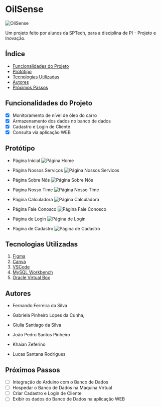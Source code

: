 # OilSense
![OilSense](Site/img/logo/logoExtensa.png)
<p> Um projeto feito por alunos da SPTech, para a disciplina de PI - Projeto e Inovação. </p>

## Índice
- <a href="#funcionalidades-do-projeto"> Funcionalidades do Projeto </a>
- <a href="#protótipo"> Protótipo </a> 
- <a href="#tecnologias-utilizadas"> Tecnologias Utilizadas </a> 
- <a href="#autores"> Autores </a> 
- <a href="#próximos-passos"> Próximos Passos </a>

## Funcionalidades do Projeto
- [x] Monitoramento de nível de óleo do carro
- [x] Armazenamento dos dados no banco de dados
- [x] Cadastro e Login de Cliente
- [x] Consulta via aplicação WEB

## Protótipo
- Página Inicial
![Página Home](Prototipo/prototipo_home.png)

- Página Nossos Serviços
![Página Nossos Servicos](Prototipo/prototipo_nossos_servicos.png)

- Página Sobre Nós
![Página Sobre Nós](Prototipo/prototipo_sobre_nos.png)

- Página Nosso Time
![Página Nosso Time](Prototipo/prototipo_nosso_time.png)

- Página Calculadora
![Página Calculadora](Prototipo/prototipo_calculadora.png)

- Página Fale Conosco
![Página Fale Conosco](Prototipo/prototipo_fale_conosco.png)

- Página de Login
![Página de Login](Prototipo/prototipo_login.png)

- Página de Cadastro
![Página de Cadastro](Prototipo/prototipo_cadastro.png)

## Tecnologias Utilizadas
1. [Figma](https://www.figma.com/)
2. [Canva](https://www.canva.com/pt_br/)
3. [VSCode](https://code.visualstudio.com)
4. [MySQL Workbench](https://www.mysql.com/products/workbench/)
5. [Oracle Virtual Box](https://www.virtualbox.org/wiki/Downloads)

## Autores
- Fernando Ferreira da Silva 

- Gabriela Pinheiro Lopes da Cunha, 

- Giulia Santiago da Silva 

- João Pedro Santos Pinheiro 

- Khaian Zeferino 

- Lucas Santana Rodrigues 

## Próximos Passos
- [ ] Integração do Arduino com o Banco de Dados
- [ ] Hospedar o Banco de Dados na Máquina Virtual
- [ ] Criar Cadastro e Login de Cliente
- [ ] Exibir os dados do Banco de Dados na aplicação WEB
